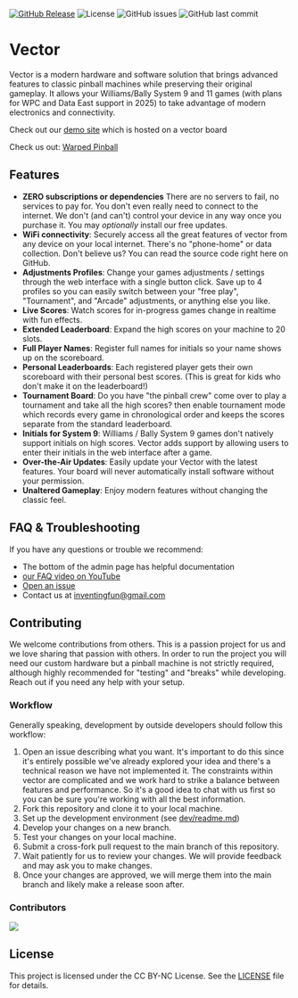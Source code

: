 [![GitHub Release](https://img.shields.io/github/v/release/warped-pinball/vector?color=blue)](https://github.com/warped-pinball/vector/releases/latest)
![License](https://img.shields.io/badge/license-CC%20BY--NC-blue)
![GitHub issues](https://img.shields.io/github/issues/warped-pinball/vector)
![GitHub last commit](https://img.shields.io/github/last-commit/warped-pinball/vector)

# Vector

Vector is a modern hardware and software solution that brings advanced features to classic pinball machines while preserving their original gameplay. It allows your Williams/Bally System 9 and 11 games (with plans for WPC and Data East support in 2025) to take advantage of modern electronics and connectivity.

Check out our [demo site](https://vector.doze.dev) which is hosted on a vector board

Check us out: [Warped Pinball](https://warpedpinball.com)

## Features

- **ZERO subscriptions or dependencies** There are no servers to fail, no services to pay for. You don't even really need to connect to the internet. We don't (and can't) control your device in any way once you purchase it. You may *optionally* install our free updates.
- **WiFi connectivity**: Securely access all the great features of vector from any device on your local internet. There's no "phone-home" or data collection. Don't believe us? You can read the source code right here on GitHub.
- **Adjustments Profiles**: Change your games adjustments / settings through the web interface with a single button click. Save up to 4 profiles so you can easily switch between your "free play", "Tournament", and "Arcade" adjustments, or anything else you like.
- **Live Scores**: Watch scores for in-progress games change in realtime with fun effects.
- **Extended Leaderboard**: Expand the high scores on your machine to 20 slots.
- **Full Player Names**: Register full names for initials so your name shows up on the scoreboard.
- **Personal Leaderboards**: Each registered player gets their own scoreboard with their personal best scores. (This is great for kids who don't make it on the leaderboard!)
- **Tournament Board**: Do you have "the pinball crew" come over to play a tournament and take all the high scores? then enable tournament mode which records every game in chronological order and keeps the scores separate from the standard leaderboard.
- **Initials for System 9**: Williams / Bally System 9 games don't natively support initials on high scores. Vector adds support by allowing users to enter their initials in the web interface after a game.
- **Over-the-Air Updates**: Easily update your Vector with the latest features. Your board will never automatically install software without your permission.
- **Unaltered Gameplay**: Enjoy modern features without changing the classic feel.

## FAQ & Troubleshooting

If you have any questions or trouble we recommend:
 - The bottom of the admin page has helpful documentation
 - [our FAQ video on YouTube](https://youtu.be/iD46myZ2hAI?si=HNcbDbbh4u5xqsF9)
 - [Open an issue](https://github.com/warped-pinball/vector/issues/new/choose)
 - Contact us at [inventingfun@gmail.com](mailto:inventingfun@gmail.com)

## Contributing

We welcome contributions from others. This is a passion project for us and we love sharing that passion with others. In order to run the project you will need our custom hardware but a pinball machine is not strictly required, although highly recommended for "testing" and "breaks" while developing. Reach out if you need any help with your setup.

### Workflow

Generally speaking, development by outside developers should follow this workflow:

1. Open an issue describing what you want.
    It's important to do this since it's entirely possible we've already explored your idea and there's a technical reason we have not implemented it. The constraints within vector are complicated and we work hard to strike a balance between features and performance. So it's a good idea to chat with us first so you can be sure you're working with all the best information.
2. Fork this repository and clone it to your local machine.
3. Set up the development environment (see [dev/readme.md](dev/readme.md))
4. Develop your changes on a new branch.
5. Test your changes on your local machine.
6. Submit a cross-fork pull request to the main branch of this repository.
7. Wait patiently for us to review your changes. We will provide feedback and may ask you to make changes.
8. Once your changes are approved, we will merge them into the main branch and likely make a release soon after.

### Contributors

<a href="https://github.com/warped-pinball/vector/graphs/contributors" alt="Contributors">
  <img src="https://contrib.rocks/image?repo=warped-pinball/vector" />
</a>


## License

This project is licensed under the CC BY-NC License. See the [LICENSE](LICENSE) file for details.
